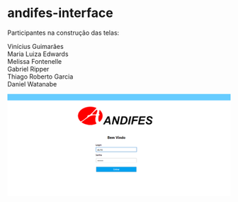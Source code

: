 # andifes-interface

Participantes na construção das telas:

Vinícius Guimarães <br>
Maria Luiza Edwards <br>
Melissa Fontenelle <br>
Gabriel Ripper <br> 
Thiago Roberto Garcia <br>
Daniel Watanabe

![Tela-Inicial](https://github.com/Viniciusog/andifes-interface/blob/main/imgs/TelaInicialAndifes.png)
